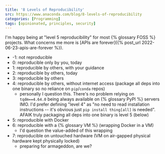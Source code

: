 ```yaml
---
title: '8 Levels of Reproducibility'
src: https://www.anaconda.com/blog/8-levels-of-reproducibility
categories: [Programming]
tags: [opinionated, principles, security]
---
```


I'm happy being at "level 5 reproducibility" for most {% glossary FOSS %} projects. What concerns me more is [APIs are forever]({% post_url 2022-06-23-apis-are-forever %}).

- -1: not reproducible
- 0: reproducible only by you, today
- 1: reproducible by others, with your guidance
- 2: reproducible by others, today
- 3: reproducible by others
- 4: reproducible by others, without internet access (package all deps into one binary so no reliance on `pip`/`conda` repos)
  + personally I question this. There's no problem relying on `tqdm==4.64.0` being always available on {% glossary PyPI %} servers IMO. I'd prefer defining "level 4" as "no need to read installation instructions -- it's obvious just `pip install thing[all]` is needed". AFAIK truly packaging all deps into one binary is level 5 (below)
- 5: reproducible with Docker
- 6: reproducible with a {% glossary VM %} (wrapping Docker in a VM)
  + I'd question the value-added of this wrapping
- 7: reproducible on untouched hardware (VM on air-gapped physical hardware kept physically locked)
  + preparing for armageddon, are we?

